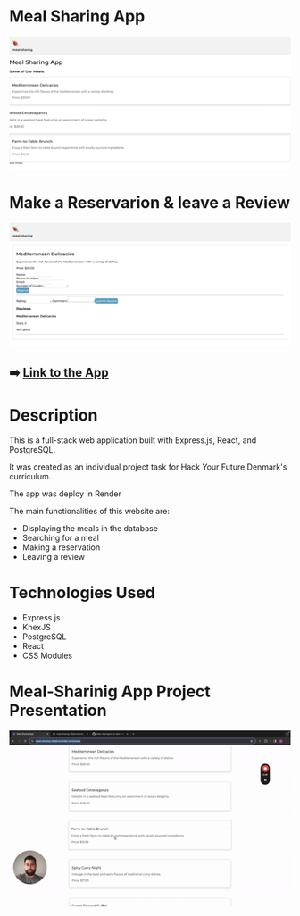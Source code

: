 # Meal Sharing App

![Meal Sharing App](./src/client/assets/images/mealsharingpic1.png)

# Make a Reservarion & leave a Review
![Make a Reservarion & Leave a Review](./src/client/assets/images/mealsharingpic2.png)

## ➡️  [Link to the App](https://meal-sharing-n0q9.onrender.com)

# Description

This is a full-stack web application built with Express.js, React, and PostgreSQL.

It was created as an individual project task for Hack Your Future Denmark's curriculum.

The app was deploy in Render

The main functionalities of this website are:

- Displaying the meals in the database
- Searching for a meal
- Making a reservation
- Leaving a review

# Technologies Used

- Express.js
- KnexJS
- PostgreSQL
- React
- CSS Modules

# Meal-Sharinig App Project Presentation

<p align="center">
  <a href="https://www.loom.com/share/e595a6a0a609471191ae8dda1db28831?sid=05e65aae-b4dd-4819-ad87-c9a471c55c25">
    <img src="Meal-SharinigAppProjectPresentation-ezgif.com-video-to-gif-converter.gif" alt="Meal-Sharing APP">
  </a>
</p>
